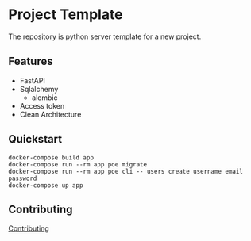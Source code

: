 # Project Template

The repository is python server template for a new project.

## Features

- FastAPI
- Sqlalchemy
  - alembic
- Access token
- Clean Architecture

## Quickstart

```
docker-compose build app
docker-compose run --rm app poe migrate
docker-compose run --rm app poe cli -- users create username email password
docker-compose up app
```

## Contributing

[Contributing](CONTRIBUTING.md)
